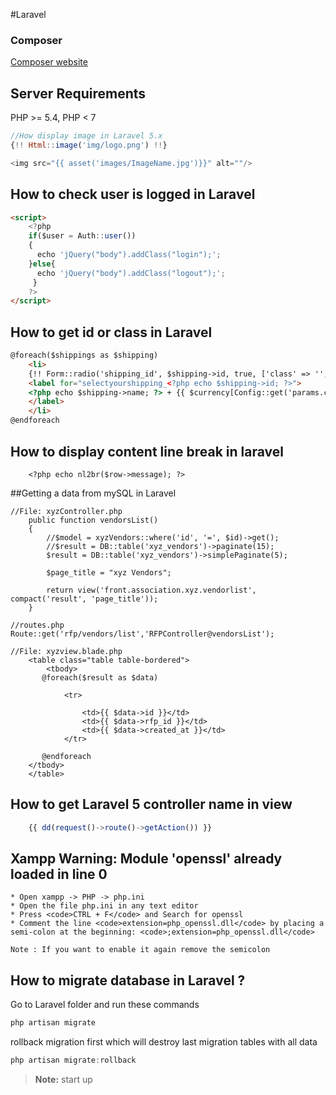 #Laravel

### Composer
[Composer website](http://getcomposer.org/)

## Server Requirements
PHP >= 5.4, PHP < 7

```javascript
//How display image in Laravel 5.x
{!! Html::image('img/logo.png') !!}

<img src="{{ asset('images/ImageName.jpg')}}" alt=""/>

```


## How to check user is logged in Laravel
```html
<script>
	<?php
	if($user = Auth::user())
	{ 
	  echo 'jQuery("body").addClass("login");';
	}else{
	  echo 'jQuery("body").addClass("logout");';
	 }
	?> 
</script>
```

## How to get id or class in Laravel 
```html
@foreach($shippings as $shipping)
	<li>
    {!! Form::radio('shipping_id', $shipping->id, true, ['class' => '', 'id' => 'selectyourshipping_'.$shipping->id ]) !!} 
	<label for="selectyourshipping_<?php echo $shipping->id; ?>">
    <?php echo $shipping->name; ?> + {{ $currency[Config::get('params.currency_default')]['symbol']}} <?php echo $shipping->price; ?> 
    </label>
	</li>
@endforeach
```

## How to display content line break in laravel
```
	<?php echo nl2br($row->message); ?>
```



##Getting a data from mySQL in Laravel
```
//File: xyzController.php
    public function vendorsList() 
    {
		//$model = xyzVendors::where('id', '=', $id)->get();
		//$result = DB::table('xyz_vendors')->paginate(15);
		$result = DB::table('xyz_vendors')->simplePaginate(5);
		
        $page_title = "xyz Vendors";
        
        return view('front.association.xyz.vendorlist', compact('result', 'page_title'));
    }
```

```
//routes.php
Route::get('rfp/vendors/list','RFPController@vendorsList');
```


```
//File: xyzview.blade.php
    <table class="table table-bordered">
		<tbody>
       @foreach($result as $data)
			
			<tr>
			
				<td>{{ $data->id }}</td> 
				<td>{{ $data->rfp_id }}</td> 
				<td>{{ $data->created_at }}</td> 
			</tr>
	   
	   @endforeach
	</tbody>
	</table>
```




## How to get Laravel 5 controller name in view
```javascript
	{{ dd(request()->route()->getAction()) }}
```







## Xampp Warning: Module 'openssl' already loaded in line 0
```
* Open xampp -> PHP -> php.ini
* Open the file php.ini in any text editor
* Press <code>CTRL + F</code> and Search for openssl
* Comment the line <code>extension=php_openssl.dll</code> by placing a semi-colon at the beginning: <code>;extension=php_openssl.dll</code>

Note : If you want to enable it again remove the semicolon
```








## How to migrate database in Laravel ?

Go to Laravel folder and run these commands
```javascript
php artisan migrate
```

rollback migration first which will destroy last migration tables with all data
```javascript
php artisan migrate:rollback
```



> **Note:** start up